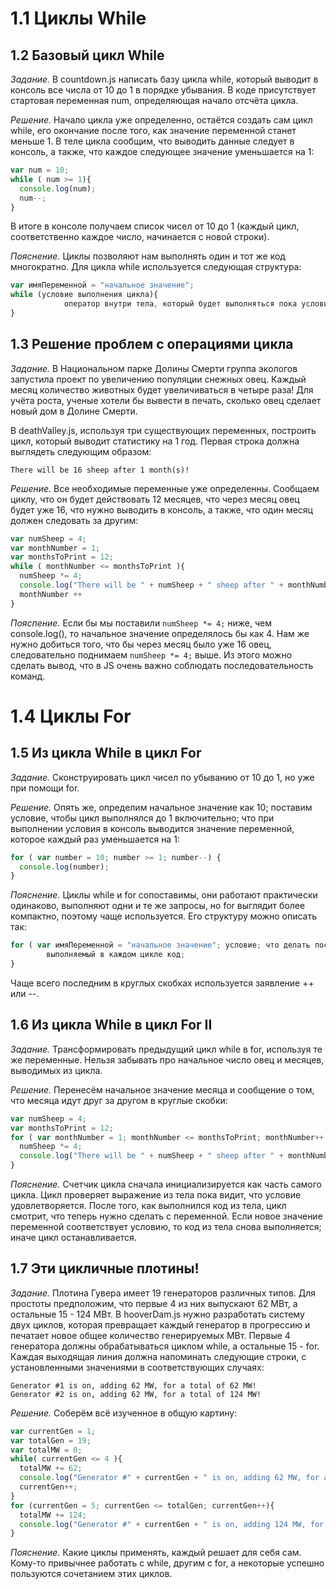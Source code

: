 # 1.1 Циклы While

## 1.2 Базовый цикл While

_Задание._
В countdown.js написать базу цикла while, который выводит в консоль все числа от 10 до 1 в порядке убывания. В коде присутствует стартовая переменная num, определяющая начало отсчёта цикла.

_Решение._
Начало цикла уже определенно, остаётся создать сам цикл while, его окончание после того, как значение переменной станет меньше 1. В теле цикла сообщим, что выводить данные следует в консоль, а также, что каждое следующее значение уменьшается на 1:
```javascript
var num = 10;
while ( num >= 1){
  console.log(num);
  num--;
}
```
В итоге в консоле получаем список чисел от 10 до 1 (каждый цикл, соответственно каждое число, начинается с новой строки).

_Пояснение._
Циклы позволяют нам выполнять один и тот же код многократно. Для цикла while используется следующая структура:
```javascript
var имяПеременной = "начальное значение";
while (условие выполнения цикла){
			оператор внутри тела, который будет выполняться пока условие верно;
}
```

## 1.3 Решение проблем с операциями цикла

_Задание._
В Национальном парке Долины Смерти группа экологов запустила проект по увеличению популяции снежных овец. Каждый месяц количество животных будет увеличиваться в четыре раза! Для учёта роста, ученые хотели бы вывести в печать, сколько овец сделает новый дом в Долине Смерти. 

В deathValley.js, используя три существующих переменных, построить цикл, который выводит статистику на 1 год. Первая строка должна выглядеть следующим образом: 
```
There will be 16 sheep after 1 month(s)!
```

_Решение._
Все необходимые переменные уже определенны. Сообщаем циклу, что он будет действовать 12 месяцев, что через месяц овец будет уже 16, что нужно выводить в консоль, а также, что один месяц должен следовать за другим:
```javascript
var numSheep = 4;
var monthNumber = 1;
var monthsToPrint = 12;
while ( monthNumber <= monthsToPrint ){
  numSheep *= 4;
  console.log("There will be " + numSheep + " sheep after " + monthNumber + " month(s)!");
  monthNumber ++
}
```

_Пояспение._
Если бы мы поставили `numSheep *= 4;` ниже, чем console.log(), то начальное значение определялось бы как 4. Нам же нужно добиться того, что бы через месяц было уже 16 овец, следовательно поднимаем `numSheep *= 4;` выше. Из этого можно сделать вывод, что в JS очень важно соблюдать последовательность команд.

# 1.4 Циклы For

## 1.5 Из цикла While в цикл For

_Задание._
Сконструировать цикл чисел по убыванию от 10 до 1, но уже при помощи for.

_Решение._
Опять же, определим начальное значение как 10; поставим условие, чтобы цикл выполнялся до 1 включительно; что при выполнении условия в консоль выводится значение переменной, которое каждый раз уменьшается на 1:
```javascript
for ( var number = 10; number >= 1; number--) {
  console.log(number);
}
```

_Пояснение._
Циклы while и for сопоставимы, они работают практически одинаково, выполняют одни и те же запросы, но for выглядит более компактно, поэтому чаще используется. Его структуру можно описать так:
```javascript
for ( var имяПеременной = "начальное значение"; условие; что делать после каждого цикла ) {
		выполняемый в каждом цикле код;
}
```
Чаще всего последним в круглых скобках используется заявление ++ или --.

## 1.6 Из цикла While в цикл For II

_Задание._
Трансформировать предыдущий цикл while в for, используя те же переменные. Нельзя забывать про начальное число овец и месяцев, выводимых из цикла. 

_Решение._
Перенесём начальное значение месяца и сообщение о том, что месяца идут друг за другом в круглые скобки:
```javascript
var numSheep = 4;
var monthsToPrint = 12;
for ( var monthNumber = 1; monthNumber <= monthsToPrint; monthNumber++ ){
  numSheep *= 4;
  console.log("There will be " + numSheep + " sheep after " + monthNumber + " month(s)!");
}
```

_Пояснение._
Счетчик цикла сначала инициализируется как часть самого цикла. Цикл проверяет выражение из тела пока видит, что условие удовлетворяется. После того, как выполнился код из тела, цикл смотрит, что теперь нужно сделать с переменной. Если новое значение переменной соответствует условию, то код из тела снова выполняется; иначе цикл останавливается.

## 1.7 Эти цикличные плотины!

_Задание._
Плотина Гувера имеет 19 генераторов различных типов. Для простоты предположим, что первые 4 из них выпускают 62 МВт, а остальные 15 - 124 МВт. В hooverDam.js нужно разработать систему двух циклов, которая превращает каждый генератор в прогрессию и печатает новое общее количество генерируемых МВт. 
Первые 4 генератора должны обрабатываться циклом while, а остальные 15 - for. Каждая выходящая линия должна напоминать следующие строки, с установленными значениями в соответствующих случаях: 
```
Generator #1 is on, adding 62 MW, for a total of 62 MW!
Generator #2 is on, adding 62 MW, for a total of 124 MW!
```

_Решение._
Соберём всё изученное в общую картину:
```javascript
var currentGen = 1;
var totalGen = 19;
var totalMW = 0;
while( currentGen <= 4 ){
  totalMW += 62;
  console.log("Generator #" + currentGen + " is on, adding 62 MW, for a total of " + totalMW + " MW!");
  currentGen++;
}
for (currentGen = 5; currentGen <= totalGen; currentGen++){
  totalMW += 124;
  console.log("Generator #" + currentGen + " is on, adding 124 MW, for a total of " + totalMW + " MW!");
}
```

_Пояснение._
Какие циклы применять, каждый решает для себя сам. Кому-то привычнее работать с while, другим с for, а некоторые успешно пользуются сочетанием этих циклов.